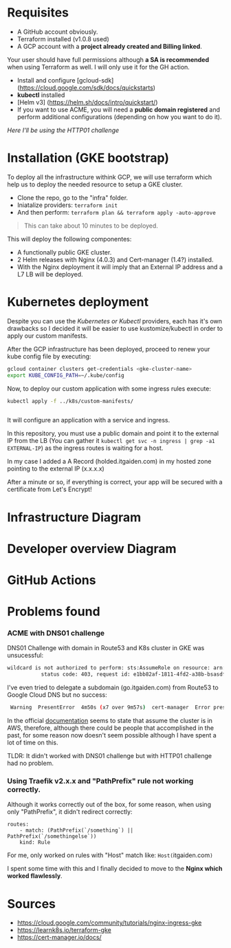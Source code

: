 # Requisites

- A GitHub account obviously.
- Terraform installed (v1.0.8 used)
- A GCP account with a **project already created and Billing linked**. 

Your user should have full permissions although **a SA is recommended** when using Terraform as well. I will only use it for the GH action.

- Install and configure [gcloud-sdk] (https://cloud.google.com/sdk/docs/quickstarts)
- **kubectl** installed
- [Helm v3] (https://helm.sh/docs/intro/quickstart/)
- If you want to use ACME, you will need a **public domain registered** and perform additional configurations (depending on how you want to do it). 

*Here I'll be using the HTTP01 challenge*


# Installation (GKE bootstrap)

To deploy all the infrastructure withink GCP, we will use terraform which help us to deploy the needed resource to setup a
GKE cluster.

- Clone the repo, go to the "infra" folder.
- Iniatalize providers: `terraform init`
- And then perform: `terraform plan && terraform apply -auto-approve`
> This can take about 10 minutes to be deployed.

This will deploy the following componentes:

- A functionally public GKE cluster.
- 2 Helm releases with Nginx (4.0.3) and Cert-manager (1.4?) installed.
- With the Nginx deployment it will imply that an External IP address and a L7 LB will be deployed.

# Kubernetes deployment

Despite you can use the *Kubernetes or Kubectl* providers, each has it's own drawbacks so I decided it will be easier to use
kustomize/kubectl in order to apply our custom manifests.

After the GCP infrastructure has been deployed, proceed to renew your kube config file by executing:
```bash
gcloud container clusters get-credentials <gke-cluster-name>
export KUBE_CONFIG_PATH=~/.kube/config
```

Now, to deploy our custom application with some ingress rules execute:

```bash
kubectl apply -f ../k8s/custom-manifests/
```

```bash

```

It will configure an application with a service and ingress.

In this repository, you must use a public domain and point it to the external IP from the LB (You can gather it `kubectl get svc -n ingress | grep -a1 EXTERNAL-IP`) as the ingress routes
is waiting for a host.

In my case I added a A Record (holded.itgaiden.com) in my hosted zone pointing to the external IP (x.x.x.x)

After a minute or so, if everything is correct, your app will be secured with a certificate from Let's Encrypt!

# Infrastructure Diagram

# Developer overview Diagram

# GitHub Actions

# Problems found

### ACME with DNS01 challenge

DNS01 Challenge with domain in Route53 and K8s cluster in GKE was unsucessful:
``` bash
wildcard is not authorized to perform: sts:AssumeRole on resource: arn:aws:iam::xxxxxx:policy/DNS-Route53-role
           status code: 403, request id: e1bb82af-1811-4fd2-a38b-bsasdfasdf1
```

I've even tried to delegate a subdomain (go.itgaiden.com) from Route53 to Google Cloud DNS but no success:
``` bash
 Warning  PresentError  4m50s (x7 over 9m57s)  cert-manager  Error presenting challenge: When querying the SOA record for the domain '_acme-challenge.go.itgaiden.com.' using nameservers [10.8.0.10:53], rcode was expected to be 'NOERROR' or 'NXDOMAIN', but got 'SERVFAIL'
```
In the official [documentation](https://cert-manager.io/docs/configuration/acme/dns01/route53/) seems to state that assume the cluster is in AWS, therefore, although there could be people that accomplished in the past, for some reason now doesn't seem possible although I have spent a lot of time on this.

TLDR: It didn't worked with DNS01 challenge but with HTTP01 challenge had no problem.

### Using Traefik v2.x.x and "PathPrefix" rule not working correctly.

Although it works correctly out of the box, for some reason, when using only "PathPrefix", it didn't redirect correctly:
```
routes:
    - match: (PathPrefix(`/something`) || PathPrefix(`/somethingelse`))
    kind: Rule
```
For me, only worked on rules with "Host" match like: `Host(`itgaiden.com`)`

I spent some time with this and I finally decided to move to the **Nginx which worked flawlessly**.


# Sources

- https://cloud.google.com/community/tutorials/nginx-ingress-gke
- https://learnk8s.io/terraform-gke
- https://cert-manager.io/docs/
